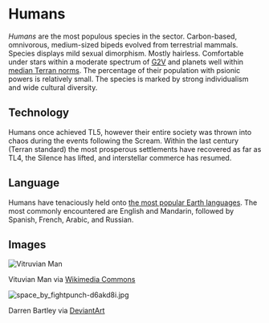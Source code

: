 # Humans #

*Humans* are the most populous species in the sector. Carbon-based, omnivorous, medium-sized bipeds evolved from terrestrial mammals. Species displays mild sexual dimorphism. Mostly hairless. Comfortable under stars within a moderate spectrum of [G2V](https://en.wikipedia.org/wiki/Stellar_classification) and planets well within [median Terran norms](Planets). The percentage of their population with psionic powers is relatively small. The species is marked by strong individualism and wide cultural diversity.

## Technology

Humans once achieved TL5, however their entire society was thrown into chaos during the events following the Scream. Within the last century (Terran standard) the most prosperous settlements have recovered as far as TL4, the Silence has lifted, and interstellar commerce has resumed.

## Language

Humans have tenaciously held onto [the most popular Earth languages](https://en.wikipedia.org/wiki/List_of_languages_by_total_number_of_speakers). The most commonly encountered are English and Mandarin, followed by Spanish, French, Arabic, and Russian.

## Images

![Vitruvian Man](https://upload.wikimedia.org/wikipedia/commons/thumb/f/f9/Da_Vinci_Vitruve_Luc_Viatour_2.svg/480px-Da_Vinci_Vitruve_Luc_Viatour_2.svg.png "Leonardo da Vinci [Public domain]")

Vituvian Man via [Wikimedia Commons](https://commons.wikimedia.org/wiki/File:Da_Vinci_Vitruve_Luc_Viatour2.jpg)

![space_by_fightpunch-d6akd8i.jpg](https://bitbucket.org/repo/R9GnAzj/images/2909308264-space_by_fightpunch-d6akd8i.jpg)

Darren Bartley via [DeviantArt](https://www.deviantart.com/fightpunch/art/Space-380543490)
